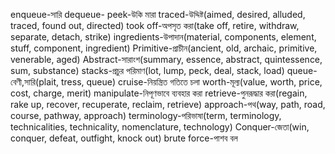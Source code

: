enqueue-সারি
dequeue-
peek-উকি মারা
traced-উদ্দিষ্ট(aimed, desired, alluded, traced, found out, directed)
took off-অপসৃত করা(take off, retire, withdraw, separate, detach, strike)
ingredients-উপাদান(material, components, element, stuff, component, ingredient)
Primitive-প্রাচীন(ancient, old, archaic, primitive, venerable, aged)
Abstract-সারাংশ(summary, essence, abstract, quintessence, sum, substance)
stacks-প্রচুর পরিমাণ(lot, lump, peck, deal, stack, load)
queue-বেণী,সারি(plait, tress, queue)
cruise-নিয়ন্ত্রিত গতিতে চলা
worth-মূল্য(value, worth, price, cost, charge, merit)
manipulate-নিপূণভাবে ব্যবহার করা
retrieve-পুনরূদ্ধার করা(regain, rake up, recover, recuperate, reclaim, retrieve)
approach-পথ(way, path, road, course, pathway, approach)
terminology-পরিভাষা(term, terminology, technicalities, technicality, nomenclature, technology)
Conquer-জেতা(win, conquer, defeat, outfight, knock out)
brute force-পাশব বল
